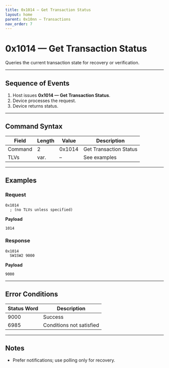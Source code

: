 ```yaml
---
title: 0x1014 — Get Transaction Status
layout: home
parent: 0x10nn – Transactions
nav_order: 7
---
```


# 0x1014 — Get Transaction Status

Queries the current transaction state for recovery or verification.

---

## Sequence of Events
1. Host issues **0x1014 — Get Transaction Status**.
2. Device processes the request.
3. Device returns status.

---

## Command Syntax
| Field   | Length | Value   | Description |
|---------|--------|---------|-------------|
| Command | 2      | 0x1014 | Get Transaction Status      |
| TLVs    | var.   | –       | See examples|

---

## Examples
### Request
```
0x1014
  ; (no TLVs unless specified)
```
**Payload**
```
1014
```

### Response
```
0x1014
  SW1SW2 9000
```
**Payload**
```
9000
```

---

## Error Conditions
| Status Word | Description |
|-------------|-------------|
| 9000        | Success     |
| 6985        | Conditions not satisfied |

---

## Notes
- Prefer notifications; use polling only for recovery.
